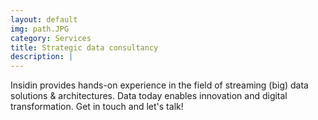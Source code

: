 ```yaml
---
layout: default
img: path.JPG
category: Services
title: Strategic data consultancy
description: |
---
```

  Insidin provides hands-on experience in the field of streaming (big) data solutions & architectures. Data today enables innovation and digital transformation. Get in touch and let's talk! 
